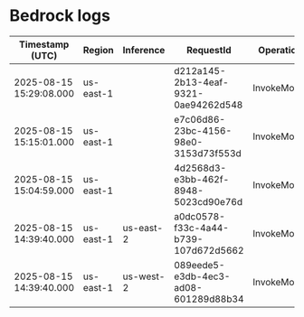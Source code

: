 ﻿# Bedrock logs

| Timestamp (UTC) | Region | Inference | RequestId | Operation | Model | Guardrail | In | Out |
|---|---|---|---|---|---|---|---:|---:|
| 2025-08-15 15:29:08.000 | us-east-1 |  | d212a145-2b13-4eaf-9321-0ae94262d548 | InvokeModel | arn:aws:bedrock:us-east-1:663981805246:inference-profile/us.anthropic.claude-sonnet-4-202â€¦ | INTERVENED |  |  |
| 2025-08-15 15:15:01.000 | us-east-1 |  | e7c06d86-23bc-4156-98e0-3153d73f553d | InvokeModel | arn:aws:bedrock:us-east-1:663981805246:inference-profile/us.anthropic.claude-sonnet-4-202â€¦ | INTERVENED |  |  |
| 2025-08-15 15:04:59.000 | us-east-1 |  | 4d2568d3-e3bb-462f-8948-5023cd90e76d | InvokeModel | arn:aws:bedrock:us-east-1:663981805246:inference-profile/us.anthropic.claude-sonnet-4-202â€¦ | INTERVENED |  |  |
| 2025-08-15 14:39:40.000 | us-east-1 | us-east-2 | a0dc0578-f33c-4a44-b739-107d672d5662 | InvokeModel | arn:aws:bedrock:us-east-1:663981805246:inference-profile/us.anthropic.claude-sonnet-4-202â€¦ | NONE | 219 | 112 |
| 2025-08-15 14:39:40.000 | us-east-1 | us-west-2 | 089eede5-e3db-4ec3-ad08-601289d88b34 | InvokeModel | arn:aws:bedrock:us-east-1:663981805246:inference-profile/us.anthropic.claude-sonnet-4-202â€¦ | NONE | 219 | 109 |

